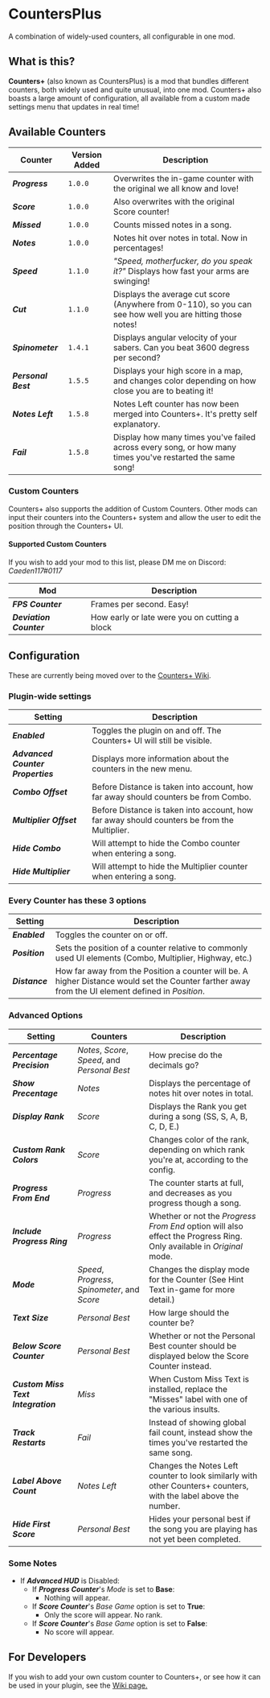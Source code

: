 # CountersPlus
A combination of widely-used counters, all configurable in one mod.

## What is this?
**Counters+** (also known as CountersPlus) is a mod that bundles different counters, both widely used and quite unusual, into one mod. Counters+ also boasts a large amount of configuration, all available from a custom made settings menu that updates in real time!

## Available Counters
|Counter|Version Added|Description|
|-|-|-|
|***Progress***|`1.0.0`|Overwrites the in-game counter with the original we all know and love!|
|***Score***|`1.0.0`|Also overwrites with the original Score counter!|
|***Missed***|`1.0.0`|Counts missed notes in a song.|
|***Notes***|`1.0.0`|Notes hit over notes in total. Now in percentages!|
|***Speed***|`1.1.0`|*"Speed, motherfucker, do you speak it?"* Displays how fast your arms are swinging!|
|***Cut***|`1.1.0`|Displays the average cut score (Anywhere from 0-110), so you can see how well you are hitting those notes!|
|***Spinometer***|`1.4.1`|Displays angular velocity of your sabers. Can you beat 3600 degress per second?|
|***Personal Best***|`1.5.5`|Displays your high score in a map, and changes color depending on how close you are to beating it!|
|***Notes Left***|`1.5.8`|Notes Left counter has now been merged into Counters+. It's pretty self explanatory.|
|***Fail***|`1.5.8`|Display how many times you've failed across every song, or how many times you've restarted the same song!|

### Custom Counters
Counters+ also supports the addition of Custom Counters. Other mods can input their counters into the Counters+ system and allow the user to edit the position through the Counters+ UI.

#### Supported Custom Counters
If you wish to add your mod to this list, please DM me on Discord: *Caeden117#0117*

|Mod|Description|
|-|-|
|***FPS Counter***|Frames per second. Easy!|
|***Deviation Counter***|How early or late were you on cutting a block|

## Configuration

These are currently being moved over to the [Counters+ Wiki](https://github.com/Caeden117/CountersPlus/wiki).

### Plugin-wide settings
|Setting|Description|
|-|-|
|***Enabled***|Toggles the plugin on and off. The Counters+ UI will still be visible.|
|***Advanced Counter Properties***|Displays more information about the counters in the new menu.|
|***Combo Offset***|Before Distance is taken into account, how far away should counters be from Combo.|
|***Multiplier Offset***|Before Distance is taken into account, how far away should counters be from the Multiplier.|
|***Hide Combo***|Will attempt to hide the Combo counter when entering a song.|
|***Hide Multiplier***|Will attempt to hide the Multiplier counter when entering a song.|

### Every Counter has these 3 options
|Setting|Description|
|-|-|
|***Enabled***|Toggles the counter on or off.|
|***Position***|Sets the position of a counter relative to commonly used UI elements (Combo, Multiplier, Highway, etc.)|
|***Distance***|How far away from the Position a counter will be. A higher Distance would set the Counter farther away from the UI element defined in *Position*.|

### Advanced Options
|Setting|Counters|Description
|-|-|-|
|***Percentage Precision***|*Notes*, *Score*, *Speed*, and *Personal Best*|How precise do the decimals go?|
|***Show Precentage***|*Notes*|Displays the percentage of notes hit over notes in total.|
|***Display Rank***|*Score*|Displays the Rank you get during a song (SS, S, A, B, C, D, E.)|
|***Custom Rank Colors***|*Score*|Changes color of the rank, depending on which rank you're at, according to the config.|
|***Progress From End***|*Progress*|The counter starts at full, and decreases as you progress though a song.|
|***Include Progress Ring***|*Progress*|Whether or not the *Progress From End* option will also effect the Progress Ring. Only available in *Original* mode.|
|***Mode***|*Speed*, *Progress*, *Spinometer*, and *Score*|Changes the display mode for the Counter (See Hint Text in-game for more detail.)|
|***Text Size***|*Personal Best*|How large should the counter be?|
|***Below Score Counter***|*Personal Best*|Whether or not the Personal Best counter should be displayed below the Score Counter instead.|
|***Custom Miss Text Integration***|*Miss*|When Custom Miss Text is installed, replace the "Misses" label with one of the various insults.|
|***Track Restarts***|*Fail*|Instead of showing global fail count, instead show the times you've restarted the same song.|
|***Label Above Count***|*Notes Left*|Changes the Notes Left counter to look similarly with other Counters+ counters, with the label above the number.|
|***Hide First Score***|*Personal Best*|Hides your personal best if the song you are playing has not yet been completed.|

### Some Notes

- If ***Advanced HUD*** is Disabled:
  - If ***Progress Counter***'s *Mode* is set to **Base**:
    - Nothing will appear.
  - If ***Score Counter***'s *Base Game* option is set to **True**:
    - Only the score will appear. No rank.
  - If ***Score Counter***'s *Base Game* option is set to **False**:
    - No score will appear.

## For Developers
If you wish to add your own custom counter to Counters+, or see how it can be used in your plugin, see the [Wiki page.](https://github.com/Caeden117/CountersPlus/wiki/For-Developers)
